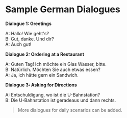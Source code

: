 # Sample German Dialogues

**Dialogue 1: Greetings**

A: Hallo! Wie geht's?  
B: Gut, danke. Und dir?  
A: Auch gut!

**Dialogue 2: Ordering at a Restaurant**

A: Guten Tag! Ich möchte ein Glas Wasser, bitte.  
B: Natürlich. Möchten Sie auch etwas essen?  
A: Ja, ich hätte gern ein Sandwich.

**Dialogue 3: Asking for Directions**

A: Entschuldigung, wo ist die U-Bahnstation?  
B: Die U-Bahnstation ist geradeaus und dann rechts.

> More dialogues for daily scenarios can be added.